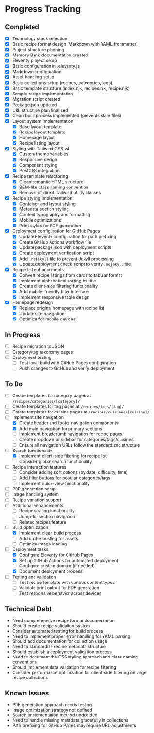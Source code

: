 # Progress Tracking

## Completed
- [x] Technology stack selection
- [x] Basic recipe format design (Markdown with YAML frontmatter)
- [x] Project structure planning
- [x] Memory Bank documentation created
- [x] Eleventy project setup
- [x] Basic configuration in .eleventy.js
- [x] Markdown configuration
- [x] Asset handling setup
- [x] Basic collections setup (recipes, categories, tags)
- [x] Basic template structure (index.njk, recipes.njk, recipe.njk)
- [x] Sample recipe implementation
- [x] Migration script created
- [x] Package.json updated
- [x] URL structure plan finalized
- [x] Clean build process implemented (prevents stale files)
- [x] Layout system implementation
  - [x] Base layout template
  - [x] Recipe layout template
  - [x] Homepage layout
  - [x] Recipe listing layout
- [x] Styling with Tailwind CSS v4
  - [x] Custom theme variables
  - [x] Responsive design
  - [x] Component styling
  - [x] PostCSS integration
- [x] Recipe template refactoring
  - [x] Clean semantic HTML structure
  - [x] BEM-like class naming convention
  - [x] Removal of direct Tailwind utility classes
- [x] Recipe styling implementation
  - [x] Container and layout styling
  - [x] Metadata section styling
  - [x] Content typography and formatting
  - [x] Mobile optimizations
  - [x] Print styles for PDF generation
- [x] Deployment configuration for GitHub Pages
  - [x] Update Eleventy configuration for path prefixing
  - [x] Create GitHub Actions workflow file
  - [x] Update package.json with deployment scripts
  - [x] Create deployment verification script
  - [x] Add `.nojekyll` file to prevent Jekyll processing
  - [x] Update deployment check script to verify `.nojekyll` file
- [x] Recipe list enhancements
  - [x] Convert recipe listings from cards to tabular format
  - [x] Implement alphabetical sorting by title
  - [x] Create client-side filtering functionality
  - [x] Add mobile-friendly filter interface
  - [x] Implement responsive table design
- [x] Homepage redesign
  - [x] Replace original homepage with recipe list
  - [x] Update site navigation
  - [x] Optimize for mobile devices

## In Progress
- [ ] Recipe migration to JSON
- [ ] Category/tag taxonomy pages
- [ ] Deployment testing
  - [ ] Test local build with GitHub Pages configuration
  - [ ] Push changes to GitHub and verify deployment

## To Do
- [ ] Create templates for category pages at `/recipes/categories/[category]/`
- [ ] Create templates for tag pages at `/recipes/tags/[tag]/`
- [ ] Create templates for cuisine pages at `/recipes/cuisines/[cuisine]/`
- [ ] Implement site navigation
  - [x] Create header and footer navigation components
  - [x] Add main navigation for primary sections
  - [ ] Implement breadcrumb navigation for recipe pages
  - [ ] Create dropdown or sidebar for categories/tags/cuisines
  - [ ] Ensure all navigation URLs follow the standardized structure
- [ ] Search functionality
  - [x] Implement client-side filtering for recipe list
  - [ ] Consider global search functionality
- [ ] Recipe interaction features
  - [ ] Consider adding sort options (by date, difficulty, time)
  - [ ] Add filter buttons for popular categories/tags
  - [ ] Implement quick-view functionality
- [ ] PDF generation setup
- [ ] Image handling system
- [ ] Recipe variation support
- [ ] Additional enhancements
  - [ ] Recipe scaling functionality
  - [ ] Jump-to-section navigation
  - [ ] Related recipes feature
- [ ] Build optimization
  - [x] Implement clean build process
  - [ ] Add cache busting for assets
  - [ ] Optimize image loading
- [ ] Deployment tasks
  - [x] Configure Eleventy for GitHub Pages
  - [x] Set up GitHub Actions for automated deployment
  - [ ] Configure custom domain (if needed)
  - [x] Document deployment process
- [ ] Testing and validation
  - [ ] Test recipe template with various content types
  - [ ] Validate print output for PDF generation
  - [ ] Test responsive behavior across devices

## Technical Debt
- Need comprehensive recipe format documentation
- Should create recipe validation system
- Consider automated testing for build process
- Need to implement proper error handling for YAML parsing
- Should add documentation for collection usage
- Need to standardize recipe metadata structure
- Should establish a deployment validation process
- Need to document the CSS styling approach and class naming conventions
- Should implement data validation for recipe filtering
- Consider performance optimization for client-side filtering on large recipe collections

## Known Issues
- PDF generation approach needs testing
- Image optimization strategy not defined
- Search implementation method undecided
- Need to handle missing metadata gracefully in collections
- Path prefixing for GitHub Pages may require URL adjustments 